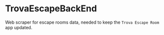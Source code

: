 # TrovaEscapeBackEnd

Web scraper for escape rooms data, needed to keep the `Trova Escape Room` app updated.
